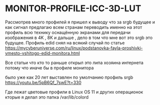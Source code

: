 # MONITOR-PROFILE-ICC-3D-LUT

Рассмотрев много профилей я пришел к выводу что за srgb будущее и как сигнал предлагаю всем странам переводить именно на этот профиль всю технику оснащённую экранами для передачи изображения в 4K , 8K и дальше , дело в том что мне вот это srgb это будущее. Профиль edid снял на всякий случай по статье https://mycyberuniverse.com/ru/linux/podstanovka-fayla-proshivki-vmesto-vshitogo-edid-monitora.html

Все статьи что кто то раньше открыл это липа хозяина интернета потому что иначе бы в профиле монитора 

было уже как 20 лет выставлен по умолчанию профиль srgb https://youtu.be/5pB6Qf_7swE?t=330

Где лежат цветовые профили в Linux OS 11 и других операционок кторые я делал это папка /var/lib/colord
